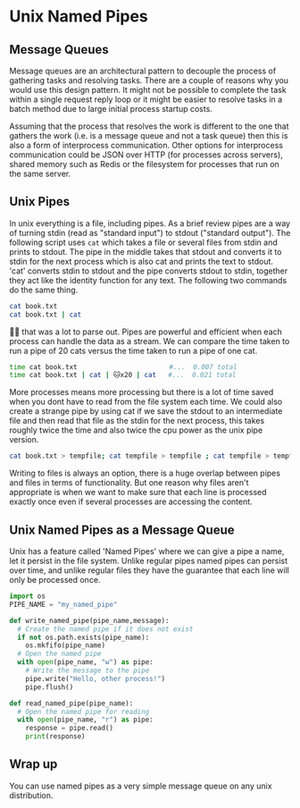 # Unix Named Pipes

## Message Queues

Message queues are an architectural pattern to decouple the process of gathering tasks and resolving tasks. There are a couple of reasons why you would use this design pattern. It might not be possible to complete the task within a single request reply loop or it might be easier to resolve tasks in a batch method due to large initial process startup costs.

Assuming that the process that resolves the work is different to the one that gathers the work (i.e. is a message queue and not a task queue) then this is also a form of interprocess communication. Other options for interprocess communication could be JSON over HTTP (for processes across servers), shared memory such as Redis or the filesystem for processes that run on the same server.

## Unix Pipes

In unix everything is a file, including pipes. As a brief review pipes are a way of turning stdin (read as "standard input") to stdout ("standard output"). The following script uses `cat` which takes a file or several files from stdin and prints to stdout. The pipe in the middle takes that stdout and converts it to stdin for the next process which is also cat and prints the text to stdout. 'cat' converts stdin to stdout and the pipe converts stdout to stdin, together they act like the identity function for any text. The following two commands do the same thing.

``` sh
cat book.txt        
cat book.txt | cat  
```

😮‍💨 that was a lot to parse out. Pipes are powerful and efficient when each process can handle the data as a stream. We can compare the time taken to run a pipe of 20 cats versus the time taken to run a pipe of one cat.

``` sh 
time cat book.txt                       #...  0.007 total
time cat book.txt | cat | 🐱x20 | cat   #...  0.021 total
```

More processes means more processing but there is a lot of time saved when you dont have to read from the file system each time. We could also create a strange pipe by using cat if we save the stdout to an intermediate file and then read that file as the stdin for the next process, this takes roughly twice the time and also twice the cpu power as the unix pipe version.

``` sh
cat book.txt > tempfile; cat tempfile > tempfile ; cat tempfile > tempfile;...
```

Writing to files is always an option, there is a huge overlap between pipes and files in terms of functionality. But one reason why files aren't appropriate is when we want to make sure that each line is processed exactly once even if several processes are accessing the content.

## Unix Named Pipes as a Message Queue

Unix has a feature called 'Named Pipes' where we can give a pipe a name, let it persist in the file system. Unlike regular pipes named pipes can persist over time, and unlike regular files they have the guarantee that each line will only be processed once.

``` python title="Read and write to named pipes"
import os
PIPE_NAME = "my_named_pipe"

def write_named_pipe(pipe_name,message):
  # Create the named pipe if it does not exist
  if not os.path.exists(pipe_name):
    os.mkfifo(pipe_name)
  # Open the named pipe
  with open(pipe_name, "w") as pipe:
    # Write the message to the pipe
    pipe.write("Hello, other process!")
    pipe.flush()

def read_named_pipe(pipe_name):
  # Open the named pipe for reading
  with open(pipe_name, "r") as pipe:
    response = pipe.read()
    print(response)

```


## Wrap up
You can use named pipes as a very simple message queue on any unix distribution.
